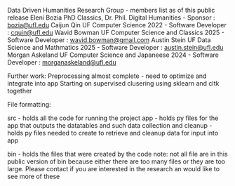 Data Driven Humanities Research Group - members list as of this public release
	Eleni Bozia PhD Classics, Dr. Phil. Digital Humanities - Sponsor : bozia@ufl.edu 
	Caijun Qin UF Computer Science 2022 - Software Developer : cquin@ufl.edu
	Wavid Bowman UF Computer Science and Classics 2025 - Software Developer : wavid.bowman@gmail.com
	Austin Stein UF Data Science and Mathmatics 2025 - Software Developer : austin.stein@ufl.edu
	Morgan Askeland UF Computer Science and Japaneese 2024 - Software Developer : morganaskeland@ufl.edu

Further work: 
	Preprocessing almost complete - need to optimize and integrate into app
	Starting on supervised clusering using sklearn and cltk together
	
File formatting:

src - holds all the code for running the project
	app - holds py files for the app that outputs the datatables and such
	data collection and cleanup - holds py files needed to create to retrieve and cleanup data for input into app
	
bin - holds the files that were created by the code 
	note: not all file are in this public version of bin because either there are too many files or they are too large. Please contact if you are interested in the 		research an would like to see more of these 
